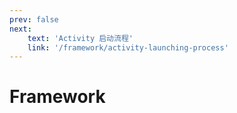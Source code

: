 ```yaml
---
prev: false
next: 
    text: 'Activity 启动流程'
    link: '/framework/activity-launching-process'
---
```


# Framework